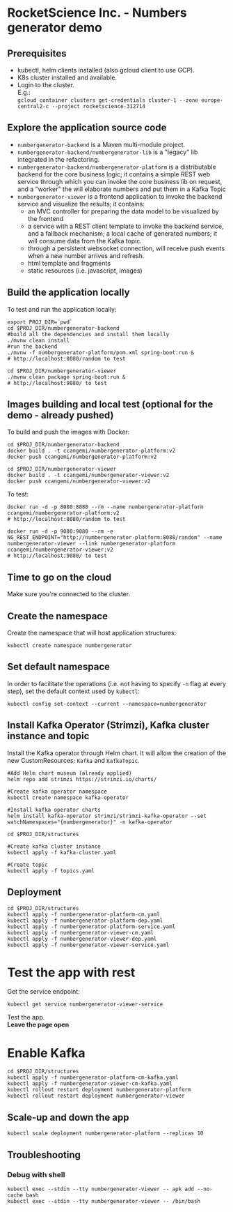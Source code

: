 # RocketScience Inc. - Numbers generator demo

## Prerequisites
- kubectl, helm clients installed (also gcloud client to use GCP).
- K8s cluster installed and available.
- Login to the cluster.  
  E.g.:  
  ```gcloud container clusters get-credentials cluster-1 --zone europe-central2-c --project rocketscience-312714```

## Explore the application source code
- `numbergenerator-backend` is a Maven multi-module project.
- `numbergenerator-backend/numbergenerator-lib` is a "legacy" lib integrated in the refactoring.
- `numbergenerator-backend/numbergenerator-platform` is a distributable backend for the core business logic;
  it contains a simple REST web service through which you can invoke the core business lib on request, and a "worker" the will elaborate numbers and put them in a Kafka Topic
- `numbergenerator-viewer` is a frontend application to invoke the backend service and visualize the results;
  it contains:
  - an MVC controller for preparing the data model to be visualized by the frontend
  - a service with a REST client template to invoke the backend service, and a fallback mechanism; a local cache of generated numbers; it will consume data from the Kafka topic.
  - through a persistent websocket connection, will receive push events when a new number arrives and refresh.
  - html template and fragments
  - static resources (i.e. javascript, images)

## Build the application locally
To test and run the application locally:
```
export PROJ_DIR=`pwd`
cd $PROJ_DIR/numbergenerator-backend
#build all the dependencies and install them locally
./mvnw clean install 
#run the backend
./mvnw -f numbergenerator-platform/pom.xml spring-boot:run & 
# http://localhost:8080/random to test

cd $PROJ_DIR/numbergenerator-viewer
./mvnw clean package spring-boot:run &
# http://localhost:9080/ to test
```

## Images building and local test (optional for the demo - already pushed)
To build and push the images with Docker:
```
cd $PROJ_DIR/numbergenerator-backend
docker build . -t ccangemi/numbergenerator-platform:v2
docker push ccangemi/numbergenerator-platform:v2

cd $PROJ_DIR/numbergenerator-viewer
docker build . -t ccangemi/numbergenerator-viewer:v2
docker push ccangemi/numbergenerator-viewer:v2
```

To test:
```
docker run -d -p 8080:8080 --rm --name numbergenerator-platform ccangemi/numbergenerator-platform:v2
# http://localhost:8080/random to test

docker run -d -p 9080:9080 --rm -e NG_REST_ENDPOINT="http://numbergenerator-platform:8080/random" --name numbergenerator-viewer --link numbergenerator-platform ccangemi/numbergenerator-viewer:v2
# http://localhost:9080/ to test
```

## Time to go on the cloud
Make sure you're connected to the cluster.

## Create the namespace
Create the namespace that will host application structures:
```
kubectl create namespace numbergenerator
```

## Set default namespace
In order to facilitate the operations (i.e. not having to specify `-n` flag at every step), set the default context used by `kubectl`:
```
kubectl config set-context --current --namespace=numbergenerator
```

## Install Kafka Operator (Strimzi), Kafka cluster instance and topic
Install the Kafka operator through Helm chart.
It will allow the creation of the new CustomResources: `Kafka` and `KafkaTopic`.

```
#Add Helm chart museum (already applied)
helm repo add strimzi https://strimzi.io/charts/

#Create kafka operator namespace
kubectl create namespace kafka-operator

#Install kafka operator charts
helm install kafka-operator strimzi/strimzi-kafka-operator --set watchNamespaces="{numbergenerator}" -n kafka-operator

cd $PROJ_DIR/structures

#Create kafka cluster instance
kubectl apply -f kafka-cluster.yaml

#Create topic
kubectl apply -f topics.yaml
```

## Deployment
```
cd $PROJ_DIR/structures
kubectl apply -f numbergenerator-platform-cm.yaml
kubectl apply -f numbergenerator-platform-dep.yaml
kubectl apply -f numbergenerator-platform-service.yaml
kubectl apply -f numbergenerator-viewer-cm.yaml
kubectl apply -f numbergenerator-viewer-dep.yaml
kubectl apply -f numbergenerator-viewer-service.yaml
```

# Test the app with rest
Get the service endpoint:
```
kubectl get service numbergenerator-viewer-service
```
Test the app.  
**Leave the page open**

# Enable Kafka
```
cd $PROJ_DIR/structures
kubectl apply -f numbergenerator-platform-cm-kafka.yaml
kubectl apply -f numbergenerator-viewer-cm-kafka.yaml
kubectl rollout restart deployment numbergenerator-platform
kubectl rollout restart deployment numbergenerator-viewer
```

## Scale-up and down the app
```
kubectl scale deployment numbergenerator-platform --replicas 10
```

## Troubleshooting
### Debug with shell
```
kubectl exec --stdin --tty numbergenerator-viewer -- apk add --no-cache bash
kubectl exec --stdin --tty numbergenerator-viewer -- /bin/bash
```

